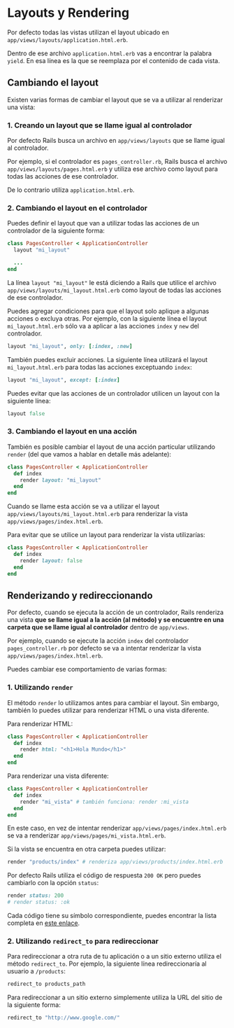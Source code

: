 # Layouts y Rendering

Por defecto todas las vistas utilizan el layout ubicado en `app/views/layouts/application.html.erb`.

Dentro de ese archivo `application.html.erb` vas a encontrar la palabra `yield`. En esa línea es la que se reemplaza por el contenido de cada vista.

## Cambiando el layout

Existen varias formas de cambiar el layout que se va a utilizar al renderizar una vista:

### 1. Creando un layout que se llame igual al controlador

Por defecto Rails busca un archivo en `app/views/layouts` que se llame igual al controlador.

Por ejemplo, si el controlador es `pages_controller.rb`, Rails busca el archivo `app/views/layouts/pages.html.erb` y utiliza ese archivo como layout para todas las acciones de ese controlador.

De lo contrario utiliza `application.html.erb`.

### 2. Cambiando el layout en el controlador

Puedes definir el layout que van a utilizar todas las acciones de un controlador de la siguiente forma:

```ruby
class PagesController < ApplicationController
  layout "mi_layout"

  ...
end
```

La línea `layout "mi_layout"` le está diciendo a Rails que utilice el archivo `app/views/layouts/mi_layout.html.erb` como layout de todas las acciones de ese controlador.

Puedes agregar condiciones para que el layout solo aplique a algunas acciones o excluya otras. Por ejemplo, con la siguiente línea el layout `mi_layout.html.erb` sólo va a aplicar a las acciones `index` y `new` del controlador.

```ruby
layout "mi_layout", only: [:index, :new]
```

También puedes excluir acciones. La siguiente línea utilizará el layout `mi_layout.html.erb` para todas las acciones exceptuando `index`:

```ruby
layout "mi_layout", except: [:index]
```

Puedes evitar que las acciones de un controlador utilicen un layout con la siguiente línea:

```ruby
layout false
```

### 3. Cambiando el layout en una acción

También es posible cambiar el layout de una acción particular utilizando `render` (del que vamos a hablar en detalle más adelante):

```ruby
class PagesController < ApplicationController
  def index
    render layout: "mi_layout"
  end
end
```

Cuando se llame esta acción se va a utilizar el layout `app/views/layouts/mi_layout.html.erb` para renderizar la vista `app/views/pages/index.html.erb`.

Para evitar que se utilice un layout para renderizar la vista utilizarías:

```ruby
class PagesController < ApplicationController
  def index
    render layout: false
  end
end
```

## Renderizando y redireccionando

Por defecto, cuando se ejecuta la acción de un controlador, Rails renderiza una vista **que se llame igual a la acción (al método) y se encuentre en una carpeta que se llame igual al controlador** dentro de `app/views`.

Por ejemplo, cuando se ejecute la acción `index` del controlador `pages_controller.rb` por defecto se va a intentar renderizar la vista `app/views/pages/index.html.erb`.

Puedes cambiar ese comportamiento de varias formas:

### 1. Utilizando `render`

El método `render` lo utilizamos antes para cambiar el layout. Sin embargo, también lo puedes utilizar para renderizar HTML o una vista diferente.

Para renderizar HTML:

```ruby
class PagesController < ApplicationController
  def index
    render html: "<h1>Hola Mundo</h1>"
  end
end
```

Para renderizar una vista diferente:

```ruby
class PagesController < ApplicationController
  def index
    render "mi_vista" # también funciona: render :mi_vista
  end
end
```

En este caso, en vez de intentar renderizar `app/views/pages/index.html.erb` se va a renderizar `app/views/pages/mi_vista.html.erb`.

Si la vista se encuentra en otra carpeta puedes utilizar:

```ruby
render "products/index" # renderiza app/views/products/index.html.erb
```

Por defecto Rails utiliza el código de respuesta `200 OK` pero puedes cambiarlo con la opción `status`:

```ruby
render status: 200
# render status: :ok
```

Cada código tiene su símbolo correspondiente, puedes encontrar la lista completa en [este enlace](http://guides.rubyonrails.org/layouts_and_rendering.html#the-status-option).

### 2. Utilizando `redirect_to` para redireccionar

Para redireccionar a otra ruta de tu aplicación o a un sitio externo utiliza el método `redirect_to`. Por ejemplo, la siguiente línea redireccionaría al usuario a `/products`:

```ruby
redirect_to products_path
```

Para redireccionar a un sitio externo simplemente utiliza la URL del sitio de la siguiente forma:

```ruby
redirect_to "http://www.google.com/"
```
